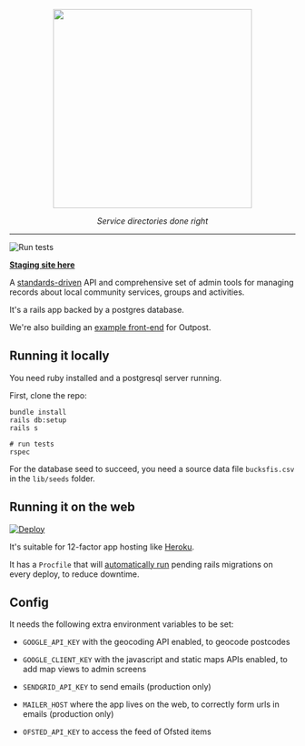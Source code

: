 <p align="center">
    <a href="https://outpost-staging.herokuapp.com/">
        <img src="https://github.com/wearefuturegov/outpost/blob/master/app/assets/images/outpost.png?raw=true" width="350px" />               
    </a>
</p>
  
<p align="center">
    <em>Service directories done right</em>         
</p>

---

![Run tests](https://github.com/wearefuturegov/outpost/workflows/Run%20tests/badge.svg)

**[Staging site here](https://outpost-staging.herokuapp.com/)**

A [standards-driven](https://opencommunity.org.uk/) API and comprehensive set of admin tools for managing records about local community services, groups and activities.

It's a rails app backed by a postgres database.

We're also building an [example front-end](https://github.com/wearefuturegov/scout-x) for Outpost.

## Running it locally

You need ruby installed and a postgresql server running.

First, clone the repo: 

```
bundle install
rails db:setup
rails s

# run tests
rspec
```

For the database seed to succeed, you need a source data file `bucksfis.csv` in the `lib/seeds` folder.

## Running it on the web

[![Deploy](https://www.herokucdn.com/deploy/button.svg)](
https://heroku.com/deploy)

It's suitable for 12-factor app hosting like [Heroku](http://heroku.com).

It has a `Procfile` that will [automatically run](https://devcenter.heroku.com/articles/release-phase) pending rails migrations on every deploy, to reduce downtime.


## Config

It needs the following extra environment variables to be set:

- `GOOGLE_API_KEY` with the geocoding API enabled, to geocode postcodes
- `GOOGLE_CLIENT_KEY` with the javascript and static maps APIs enabled, to add map views to admin screens

- `SENDGRID_API_KEY` to send emails (production only)
- `MAILER_HOST` where the app lives on the web, to correctly form urls in emails (production only)

- `OFSTED_API_KEY` to access the feed of Ofsted items
